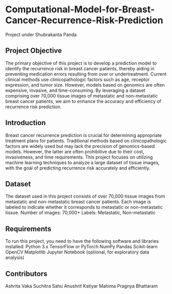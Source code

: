 # Computational-Model-for-Breast-Cancer-Recurrence-Risk-Prediction
Project under Shubrakanta Panda 

## Project Objective
The primary objective of this project is to develop a prediction model to identify the recurrence risk in breast cancer patients, thereby aiding in preventing medication errors resulting from over or undertreatment. Current clinical methods use clinicopathologic factors such as age, receptor expression, and tumor size. However, models based on genomics are often expensive, invasive, and time-consuming. By leveraging a dataset comprising over 70,000 tissue images of metastatic and non-metastatic breast cancer patients, we aim to enhance the accuracy and efficiency of recurrence risk prediction.

## Introduction
Breast cancer recurrence prediction is crucial for determining appropriate treatment plans for patients. Traditional methods based on clinicopathologic factors are widely used but may lack the precision of genomics-based models. However, the latter are often prohibitive due to their cost, invasiveness, and time requirements. This project focuses on utilizing machine learning techniques to analyze a large dataset of tissue images, with the goal of predicting recurrence risk accurately and efficiently.

## Dataset
The dataset used in this project consists of over 70,000 tissue images from metastatic and non-metastatic breast cancer patients. Each image is labeled to indicate whether it corresponds to metastatic or non-metastatic tissue.
Number of images: 70,000+
Labels: Metastatic, Non-metastatic

## Requirements

To run this project, you need to have the following software and libraries installed:
Python 3.x
TensorFlow or PyTorch
NumPy
Pandas
Scikit-learn
OpenCV
Matplotlib
Jupyter Notebook (optional, for exploratory data analysis)

## Contributors 
Ashrita Vaka
Suchitra Sahu 
Anushrit Katiyar
Mahima Pragnya Bhattaram
